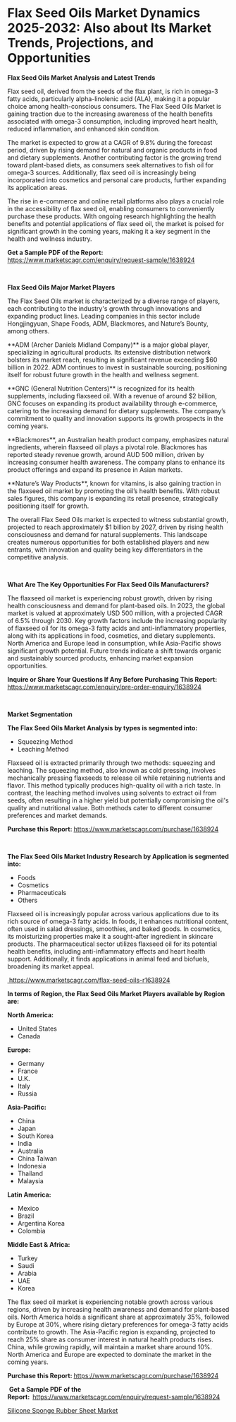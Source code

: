 <p><h1>Flax Seed Oils Market Dynamics 2025-2032: Also about Its Market Trends, Projections, and Opportunities</h1></p><p><strong>Flax Seed Oils Market Analysis and Latest Trends</strong></p>
<p><p>Flax seed oil, derived from the seeds of the flax plant, is rich in omega-3 fatty acids, particularly alpha-linolenic acid (ALA), making it a popular choice among health-conscious consumers. The Flax Seed Oils Market is gaining traction due to the increasing awareness of the health benefits associated with omega-3 consumption, including improved heart health, reduced inflammation, and enhanced skin condition.</p><p>The market is expected to grow at a CAGR of 9.8% during the forecast period, driven by rising demand for natural and organic products in food and dietary supplements. Another contributing factor is the growing trend toward plant-based diets, as consumers seek alternatives to fish oil for omega-3 sources. Additionally, flax seed oil is increasingly being incorporated into cosmetics and personal care products, further expanding its application areas.</p><p>The rise in e-commerce and online retail platforms also plays a crucial role in the accessibility of flax seed oil, enabling consumers to conveniently purchase these products. With ongoing research highlighting the health benefits and potential applications of flax seed oil, the market is poised for significant growth in the coming years, making it a key segment in the health and wellness industry.</p></p>
<p><strong>Get a Sample PDF of the Report:&nbsp;</strong> <a href="https://www.marketscagr.com/enquiry/request-sample/1638924?utm_campaign=1901&utm_medium=2&utm_source=Github&utm_content=ia&utm_term=31032025&utm_id=flax-seed-oils">https://www.marketscagr.com/enquiry/request-sample/1638924</a></p>
<p>&nbsp;</p>
<p><strong>Flax Seed Oils Major Market Players</strong></p>
<p><p>The Flax Seed Oils market is characterized by a diverse range of players, each contributing to the industry's growth through innovations and expanding product lines. Leading companies in this sector include Hongjingyuan, Shape Foods, ADM, Blackmores, and Nature’s Bounty, among others. </p><p>**ADM (Archer Daniels Midland Company)** is a major global player, specializing in agricultural products. Its extensive distribution network bolsters its market reach, resulting in significant revenue exceeding $60 billion in 2022. ADM continues to invest in sustainable sourcing, positioning itself for robust future growth in the health and wellness segment.</p><p>**GNC (General Nutrition Centers)** is recognized for its health supplements, including flaxseed oil. With a revenue of around $2 billion, GNC focuses on expanding its product availability through e-commerce, catering to the increasing demand for dietary supplements. The company’s commitment to quality and innovation supports its growth prospects in the coming years.</p><p>**Blackmores**, an Australian health product company, emphasizes natural ingredients, wherein flaxseed oil plays a pivotal role. Blackmores has reported steady revenue growth, around AUD 500 million, driven by increasing consumer health awareness. The company plans to enhance its product offerings and expand its presence in Asian markets.</p><p>**Nature’s Way Products**, known for vitamins, is also gaining traction in the flaxseed oil market by promoting the oil’s health benefits. With robust sales figures, this company is expanding its retail presence, strategically positioning itself for growth.</p><p>The overall Flax Seed Oils market is expected to witness substantial growth, projected to reach approximately $1 billion by 2027, driven by rising health consciousness and demand for natural supplements. This landscape creates numerous opportunities for both established players and new entrants, with innovation and quality being key differentiators in the competitive analysis.</p></p>
<p>&nbsp;</p>
<p><strong>What Are The Key Opportunities For Flax Seed Oils Manufacturers?</strong></p>
<p><p>The flaxseed oil market is experiencing robust growth, driven by rising health consciousness and demand for plant-based oils. In 2023, the global market is valued at approximately USD 500 million, with a projected CAGR of 6.5% through 2030. Key growth factors include the increasing popularity of flaxseed oil for its omega-3 fatty acids and anti-inflammatory properties, along with its applications in food, cosmetics, and dietary supplements. North America and Europe lead in consumption, while Asia-Pacific shows significant growth potential. Future trends indicate a shift towards organic and sustainably sourced products, enhancing market expansion opportunities.</p></p>
<p><strong>Inquire or Share Your Questions If Any Before Purchasing This Report:</strong> <a href="https://www.marketscagr.com/enquiry/pre-order-enquiry/1638924?utm_campaign=1901&utm_medium=2&utm_source=Github&utm_content=ia&utm_term=31032025&utm_id=flax-seed-oils">https://www.marketscagr.com/enquiry/pre-order-enquiry/1638924</a></p>
<p>&nbsp;</p>
<p><strong>Market Segmentation</strong></p>
<p><strong>The Flax Seed Oils Market Analysis by types is segmented into:</strong></p>
<p><ul><li>Squeezing Method</li><li>Leaching Method</li></ul></p>
<p><p>Flaxseed oil is extracted primarily through two methods: squeezing and leaching. The squeezing method, also known as cold pressing, involves mechanically pressing flaxseeds to release oil while retaining nutrients and flavor. This method typically produces high-quality oil with a rich taste. In contrast, the leaching method involves using solvents to extract oil from seeds, often resulting in a higher yield but potentially compromising the oil's quality and nutritional value. Both methods cater to different consumer preferences and market demands.</p></p>
<p><strong>Purchase this Report:&nbsp;</strong><a href="https://www.marketscagr.com/purchase/1638924?utm_campaign=1901&utm_medium=2&utm_source=Github&utm_content=ia&utm_term=31032025&utm_id=flax-seed-oils">https://www.marketscagr.com/purchase/1638924</a></p>
<p>&nbsp;</p>
<p><strong>The Flax Seed Oils Market Industry Research by Application is segmented into:</strong></p>
<p><ul><li>Foods</li><li>Cosmetics</li><li>Pharmaceuticals</li><li>Others</li></ul></p>
<p><p>Flaxseed oil is increasingly popular across various applications due to its rich source of omega-3 fatty acids. In foods, it enhances nutritional content, often used in salad dressings, smoothies, and baked goods. In cosmetics, its moisturizing properties make it a sought-after ingredient in skincare products. The pharmaceutical sector utilizes flaxseed oil for its potential health benefits, including anti-inflammatory effects and heart health support. Additionally, it finds applications in animal feed and biofuels, broadening its market appeal.</p></p>
<p><a href="https://www.marketscagr.com/flax-seed-oils-r1638924?utm_campaign=1901&utm_medium=2&utm_source=Github&utm_content=ia&utm_term=31032025&utm_id=flax-seed-oils">&nbsp;https://www.marketscagr.com/flax-seed-oils-r1638924</a></p>
<p><strong>In terms of Region, the Flax Seed Oils Market Players available by Region are:</strong></p>
<p>
    <p> <strong> North America: </strong>
        <ul>
            <li>United States</li>
            <li>Canada</li>
        </ul>
        </p> 
    <p> <strong> Europe: </strong>
        <ul>
            <li>Germany</li>
            <li>France</li>
            <li>U.K.</li>
            <li>Italy</li>
            <li>Russia</li>
        </ul>
        </p> 
    <p> <strong> Asia-Pacific: </strong>
        <ul>
            <li>China</li>
            <li>Japan</li>
            <li>South Korea</li>
            <li>India</li>
            <li>Australia</li>
            <li>China Taiwan</li>
            <li>Indonesia</li>
            <li>Thailand</li>
            <li>Malaysia</li>
        </ul>
        </p> 
    <p> <strong> Latin America: </strong>
        <ul>
            <li>Mexico</li>
            <li>Brazil</li>
            <li>Argentina Korea</li>
            <li>Colombia</li>
        </ul>
        </p> 
    <p> <strong> Middle East & Africa: </strong>
        <ul>
            <li>Turkey</li>
            <li>Saudi</li>
            <li>Arabia</li>
            <li>UAE</li>
            <li>Korea</li>
        </ul>
    </p>
    </p>
<p><p>The flax seed oil market is experiencing notable growth across various regions, driven by increasing health awareness and demand for plant-based oils. North America holds a significant share at approximately 35%, followed by Europe at 30%, where rising dietary preferences for omega-3 fatty acids contribute to growth. The Asia-Pacific region is expanding, projected to reach 25% share as consumer interest in natural health products rises. China, while growing rapidly, will maintain a market share around 10%. North America and Europe are expected to dominate the market in the coming years.</p></p>
<p><strong>Purchase this Report: </strong><a href="https://www.marketscagr.com/purchase/1638924?utm_campaign=1901&utm_medium=2&utm_source=Github&utm_content=ia&utm_term=31032025&utm_id=flax-seed-oils">https://www.marketscagr.com/purchase/1638924</a></p>
<p>&nbsp;<strong>Get a Sample PDF of the Report:&nbsp;&nbsp;</strong><a href="https://www.marketscagr.com/enquiry/request-sample/1638924?utm_campaign=1901&utm_medium=2&utm_source=Github&utm_content=ia&utm_term=31032025&utm_id=flax-seed-oils">https://www.marketscagr.com/enquiry/request-sample/1638924</a></p>
<p><strong></strong></p>
<p><p><a href="https://github.com/AKSHATREPORTPRIME/Market-Research-Report-List-7/blob/main/silicone-sponge-rubber-sheet-market.md?utm_campaign=1901&utm_medium=2&utm_source=Github&utm_content=ia&utm_term=31032025&utm_id=flax-seed-oils">Silicone Sponge Rubber Sheet Market</a></p></p>